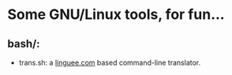 # Some GNU/Linux tools, for fun...

## bash/:

- trans.sh: a [linguee.com](https://linguee.com) based command-line translator.
